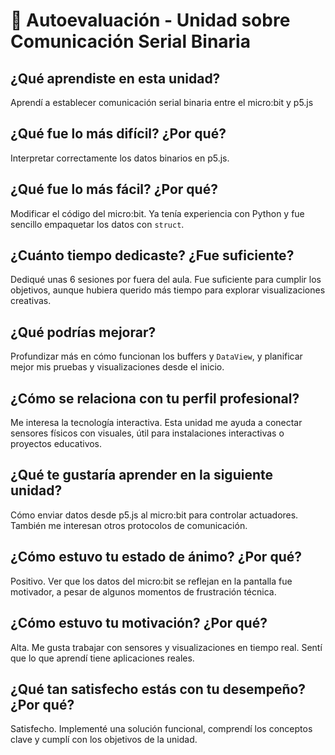 # 🧠 Autoevaluación - Unidad sobre Comunicación Serial Binaria

## ¿Qué aprendiste en esta unidad?
Aprendí a establecer comunicación serial binaria entre el micro:bit y p5.js 

## ¿Qué fue lo más difícil? ¿Por qué?
Interpretar correctamente los datos binarios en p5.js. 

## ¿Qué fue lo más fácil? ¿Por qué?
Modificar el código del micro:bit. Ya tenía experiencia con Python y fue sencillo empaquetar los datos con `struct`.

## ¿Cuánto tiempo dedicaste? ¿Fue suficiente?
Dediqué unas 6 sesiones por fuera del aula. Fue suficiente para cumplir los objetivos, aunque hubiera querido más tiempo para explorar visualizaciones creativas.

## ¿Qué podrías mejorar?
Profundizar más en cómo funcionan los buffers y `DataView`, y planificar mejor mis pruebas y visualizaciones desde el inicio.

## ¿Cómo se relaciona con tu perfil profesional?
Me interesa la tecnología interactiva. Esta unidad me ayuda a conectar sensores físicos con visuales, útil para instalaciones interactivas o proyectos educativos.

## ¿Qué te gustaría aprender en la siguiente unidad?
Cómo enviar datos desde p5.js al micro:bit para controlar actuadores. También me interesan otros protocolos de comunicación.

## ¿Cómo estuvo tu estado de ánimo? ¿Por qué?
Positivo. Ver que los datos del micro:bit se reflejan en la pantalla fue motivador, a pesar de algunos momentos de frustración técnica.

## ¿Cómo estuvo tu motivación? ¿Por qué?
Alta. Me gusta trabajar con sensores y visualizaciones en tiempo real. Sentí que lo que aprendí tiene aplicaciones reales.

## ¿Qué tan satisfecho estás con tu desempeño? ¿Por qué?
Satisfecho. Implementé una solución funcional, comprendí los conceptos clave y cumplí con los objetivos de la unidad.
